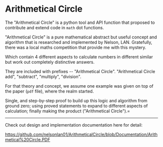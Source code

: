 # Arithmetical Circle


The "Arithmetical Circle" is a python tool and API function that proposed to contribute and extend code in `math` dot functions.

"Arithmetical Circle" is a pure mathematical abstract but useful concept and algorithm that is researched and implemented by Nelson, LAN. Gratefully, there was a local maths competition that provide me with this mystery.

Which contain 4 different aspects to calculate numbers in different similar but work out completely distinctive answers.

They are included with prefixes -- "Arithmetical Circle". "Arithmetical Circle add", "subtract", "multiply", "division".

For that theory and concept, we assume one example was given on top of the paper (`pdf` file), where the realm started. 

Single, and step-by-step proof to build up this logic and algorithm from ground zero; using proved statements to expand to different aspects of calculation; finally making the product ("Arithmetical Circle").=

<hr>

Check out design and implementation documentation here for detail:

https://github.com/nelsonlan01/ArithmeticalCircle/blob/Documentation/Arithmetical%20Circle.PDF

